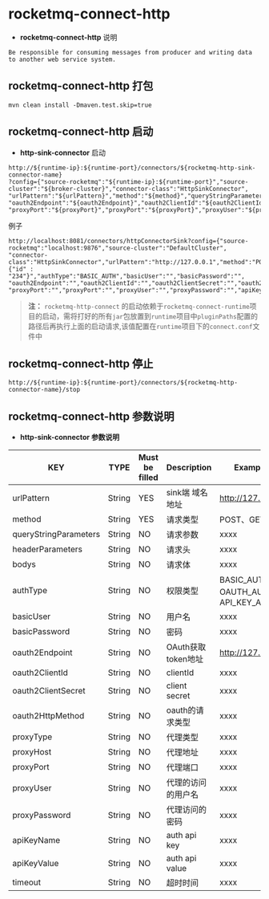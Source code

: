 # rocketmq-connect-http
* **rocketmq-connect-http** 说明
```
Be responsible for consuming messages from producer and writing data to another web service system.
```

## rocketmq-connect-http 打包
```
mvn clean install -Dmaven.test.skip=true
```

## rocketmq-connect-http 启动

* **http-sink-connector** 启动

```
http://${runtime-ip}:${runtime-port}/connectors/${rocketmq-http-sink-connector-name}
?config={"source-rocketmq":"${runtime-ip}:${runtime-port}","source-cluster":"${broker-cluster}","connector-class":"HttpSinkConnector",
"urlPattern":"${urlPattern}","method":"${method}","queryStringParameters":"${queryStringParameters}","headerParameters":"${headerParameters}","bodys":"${bodys}","authType":"${authType}","basicUser":"${basicUser}","basicPassword":"${basicPassword}",
"oauth2Endpoint":"${oauth2Endpoint}","oauth2ClientId":"${oauth2ClientId}","oauth2ClientSecret":"${oauth2ClientSecret}","oauth2HttpMethod":"${oauth2HttpMethod}","proxyType":"${proxyType}","proxyHost":"${proxyHost}","proxyPort":"${proxyPort}","proxyUser":"${proxyUser}",
"proxyPort":"${proxyPort}","proxyPort":"${proxyPort}","proxyUser":"${proxyUser}","proxyPassword":"${proxyPassword}","apiKeyName":"${apiKeyName}","apiKeyValue":"${apiKeyValue}","timeout":"${timeout}"}
```

例子
```
http://localhost:8081/connectors/httpConnectorSink?config={"source-rocketmq":"localhost:9876","source-cluster":"DefaultCluster",
"connector-class":"HttpSinkConnector","urlPattern":"http://127.0.0.1","method":"POST","queryStringParameters":"","headerParameters":"","bodys":"{"id" : "234"}","authType":"BASIC_AUTH","basicUser":"","basicPassword":"",
"oauth2Endpoint":"","oauth2ClientId":"","oauth2ClientSecret":"","oauth2HttpMethod":"","proxyType":"","proxyHost":"","proxyPort":"","proxyUser":"",
"proxyPort":"","proxyPort":"","proxyUser":"","proxyPassword":"","apiKeyName":"","apiKeyValue":"","timeout":"6000"}
```

>**注：** `rocketmq-http-connect` 的启动依赖于`rocketmq-connect-runtime`项目的启动，需将打好的所有`jar`包放置到`runtime`项目中`pluginPaths`配置的路径后再执行上面的启动请求,该值配置在`runtime`项目下的`connect.conf`文件中

## rocketmq-connect-http 停止

```
http://${runtime-ip}:${runtime-port}/connectors/${rocketmq-http-connector-name}/stop
```

## rocketmq-connect-http 参数说明
* **http-sink-connector 参数说明**

| KEY                   |  TYPE   | Must be filled | Description    | Example
|-----------------------|---------|----------------|----------------|------------------|
| urlPattern            | String  | YES            | sink端 域名地址     | http://127.0.0.1 |
| method                | String  | YES            | 请求类型           | POST、GET         |
| queryStringParameters | String  | NO             | 请求参数           | xxxx             |
| headerParameters      | String  | NO             | 请求头            | xxxx             |
| bodys                 | String  | NO            | 请求体            | xxxx             |
| authType              | String  | NO            | 权限类型           | BASIC_AUTH、OAUTH_AUTH、API_KEY_AUTH   |
| basicUser             | String  | NO            | 用户名            | xxxx             |
| basicPassword         | String  | NO            | 密码             | xxxx             |
| oauth2Endpoint        | String  | NO            | OAuth获取token地址 | http://127.0.0.1 |
| oauth2ClientId        | String  | NO            | clientId       | xxxx             |
| oauth2ClientSecret    | String  | NO            | client secret  | xxxx             |
| oauth2HttpMethod      | String  | NO            | oauth的请求类型     | xxxx             |
| proxyType             | String  | NO            | 代理类型           | xxxx             |
| proxyHost             | String  | NO            | 代理地址           | xxxx             |
| proxyPort             | String  | NO            | 代理端口           | xxxx             |
| proxyUser             | String  | NO            | 代理的访问的用户名      | xxxx             |
| proxyPassword         | String  | NO            | 代理访问的密码        | xxxx             |
| apiKeyName            | String  | NO            | auth api key   | xxxx             |
| apiKeyValue           | String  | NO            | auth api value | xxxx             |
| timeout               | String  | NO            | 超时时间           | xxxx             |
